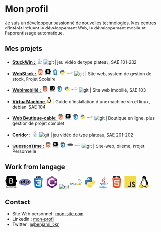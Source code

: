 # Mon profil

Je suis un développeur passionné de nouvelles technologies. Mes centres d'intérêt incluent le développement Web, le développement mobile et l'apprentissage automatique.

## Mes projets

- <p><strong> <a href="https://github.com/BenjaminBerkrouber/StuckWin-SAE1.01.2">StuckWin : </a></strong> 
    <img src="https://github.com/devicons/devicon/blob/master/icons/java/java-original.svg" alt="java" alt="bootstrap" width="20" height="20" />
    <img src="https://www.vectorlogo.zone/logos/git-scm/git-scm-icon.svg" alt="git" width="20" height="20"/>
    | jeu vidéo de type plateau, SAE 101-202
</p>

- <p><strong> <a href="https://github.com/BenjaminBerkrouber/WebStock-Sport">WebStock : </a></strong> 
        <img src="https://raw.githubusercontent.com/devicons/devicon/master/icons/html5/html5-original-wordmark.svg" alt="html5" width="20" height="20"/>
    <img src="https://raw.githubusercontent.com/devicons/devicon/master/icons/bootstrap/bootstrap-plain-wordmark.svg" alt="bootstrap" width="20" height="20"/> 
    <img src="https://raw.githubusercontent.com/devicons/devicon/master/icons/css3/css3-original-wordmark.svg" alt="css3" width="20" height="20"/> 
    <img src="https://raw.githubusercontent.com/devicons/devicon/master/icons/python/python-original.svg" alt="python" width="20" height="20"/>
    <img src="https://raw.githubusercontent.com/devicons/devicon/master/icons/mysql/mysql-original-wordmark.svg" alt="mysql" width="20" height="20"/>
    <img src="https://www.vectorlogo.zone/logos/git-scm/git-scm-icon.svg" alt="git" width="20" height="20"/>
    | Site web, system de gestion de stock, Projet Scolaire
</p>

- <p><strong> <a href="https://github.com/BenjaminBerkrouber/StuckWin-SAE1.01.2">WebImobilié : </a></strong>
    <img src="https://raw.githubusercontent.com/devicons/devicon/master/icons/html5/html5-original-wordmark.svg" alt="html5" width="20" height="20"/>
    <img src="https://raw.githubusercontent.com/devicons/devicon/master/icons/bootstrap/bootstrap-plain-wordmark.svg" alt="bootstrap" width="20" height="20"/> 
    <img src="https://raw.githubusercontent.com/devicons/devicon/master/icons/css3/css3-original-wordmark.svg" alt="css3" width="20" height="20"/> 
    <img src="https://raw.githubusercontent.com/devicons/devicon/master/icons/python/python-original.svg" alt="python" width="20" height="20"/>
    <img src="https://raw.githubusercontent.com/devicons/devicon/master/icons/mysql/mysql-original-wordmark.svg" alt="mysql" width="20" height="20"/>
    <img src="https://www.vectorlogo.zone/logos/git-scm/git-scm-icon.svg" alt="git" width="20" height="20"/>
    |  Site web imobilié, SAE 103
</p>

- <p><strong> <a href="https://github.com/BenjaminBerkrouber/VM-ubuntu">VirtualMachine </a></strong> 
    <img src="https://raw.githubusercontent.com/devicons/devicon/master/icons/linux/linux-original.svg" alt="linux" width="20" height="20"/> 
    | Guide d'installation d'une machine viruel linux, debian. SAE 104
</p>

- <p><strong> <a href="https://github.com/BenjaminBerkrouber/StuckWin-SAE1.01.2">Web Boutique-cable: </a></strong>
    <img src="https://raw.githubusercontent.com/devicons/devicon/master/icons/html5/html5-original-wordmark.svg" alt="html5" width="20" height="20"/>
    <img src="https://raw.githubusercontent.com/devicons/devicon/master/icons/bootstrap/bootstrap-plain-wordmark.svg" alt="bootstrap" width="20" height="20"/> 
    <img src="https://raw.githubusercontent.com/devicons/devicon/master/icons/css3/css3-original-wordmark.svg" alt="css3" width="20" height="20"/> 
    <img src="https://raw.githubusercontent.com/devicons/devicon/master/icons/python/python-original.svg" alt="python" width="20" height="20"/>
    <img src="https://raw.githubusercontent.com/devicons/devicon/master/icons/mysql/mysql-original-wordmark.svg" alt="mysql" width="20" height="20"/>
    <img src="https://www.vectorlogo.zone/logos/git-scm/git-scm-icon.svg" alt="git" width="20" height="20"/>
    |  Boutique en ligne, plus gestion de projet complet
</p>

- <p><strong> <a href="https://github.com/Clonestriker/SAE_1-2-6/tree/master">Coridor : </a></strong> 
    <img src="https://github.com/devicons/devicon/blob/master/icons/java/java-original.svg" alt="java" alt="bootstrap" width="20" height="20" />
    <img src="https://www.vectorlogo.zone/logos/git-scm/git-scm-icon.svg" alt="git" width="20" height="20"/>
    | jeu vidéo de type plateau, SAE 201-202
</p>

- <p><strong> <a href="https://github.com/BenjaminBerkrouber/QuestionTime">QuestionTime : </a></strong> 
    <img src="https://raw.githubusercontent.com/devicons/devicon/master/icons/html5/html5-original-wordmark.svg" alt="html5" width="20" height="20"/>
    <img src="https://raw.githubusercontent.com/devicons/devicon/master/icons/bootstrap/bootstrap-plain-wordmark.svg" alt="bootstrap" width="20" height="20"/> 
    <img src="https://raw.githubusercontent.com/devicons/devicon/master/icons/css3/css3-original-wordmark.svg" alt="css3" width="20" height="20"/> 
    <img src="https://github.com/devicons/devicon/blob/master/icons/php/php-original.svg" width="20" height="20"/>
    <img src="https://raw.githubusercontent.com/devicons/devicon/master/icons/mysql/mysql-original-wordmark.svg" alt="mysql" width="20" height="20"/>
    <img src="https://www.vectorlogo.zone/logos/git-scm/git-scm-icon.svg" alt="git" width="20" height="20"/>
    | Site-Web, dilème, Projet Personnelle
</p>


## Work from langage

<p>
    
<img src="https://raw.githubusercontent.com/devicons/devicon/master/icons/bootstrap/bootstrap-plain-wordmark.svg" alt="bootstrap" width="40" height="40"/> 

<img src="https://github.com/devicons/devicon/blob/master/icons/php/php-original.svg" width="40" height="40"/>

<img src="https://raw.githubusercontent.com/devicons/devicon/master/icons/css3/css3-original-wordmark.svg" alt="css3" width="40" height="40"/> 
    
<img src="https://raw.githubusercontent.com/devicons/devicon/master/icons/csharp/csharp-original.svg" alt="csharp" width="40" height="40"/>

<img src="https://www.vectorlogo.zone/logos/git-scm/git-scm-icon.svg" alt="git" width="40" height="40"/>

<img src="https://raw.githubusercontent.com/devicons/devicon/master/icons/mysql/mysql-original-wordmark.svg" alt="mysql" width="40" height="40"/>

<img src="https://raw.githubusercontent.com/devicons/devicon/master/icons/python/python-original.svg" alt="python" width="40" height="40"/>

<img src="https://raw.githubusercontent.com/devicons/devicon/master/icons/java/java-original.svg" alt="java" width="40" height="40"/> 

<img src="https://raw.githubusercontent.com/devicons/devicon/master/icons/html5/html5-original-wordmark.svg" alt="html5" width="40" height="40"/>

<img src="https://raw.githubusercontent.com/devicons/devicon/master/icons/javascript/javascript-original.svg" alt="javascript" width="40" height="40"/>

<img src="https://raw.githubusercontent.com/devicons/devicon/master/icons/linux/linux-original.svg" alt="linux" width="40" height="40"/> 
    
</p>

## Contact

- Site Web personnel : [mon-site.com](https://mon-site.com)
- LinkedIn : [mon-profil](https://linkedin.com/in/benjamin-berkrouber-9b7912235)
- Twitter : [@benjami_bkr](https://twitter.com/benjamin_bkr)
